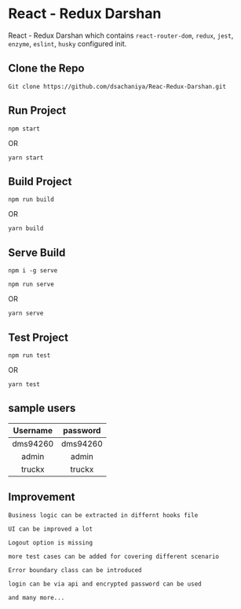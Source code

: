 # React - Redux Darshan

React - Redux Darshan which contains `react-router-dom`, `redux`, `jest`, `enzyme`, `eslint`, `husky` configured init.

## Clone the Repo

`Git clone https://github.com/dsachaniya/Reac-Redux-Darshan.git`

## Run Project

`npm start`

OR

`yarn start`

## Build Project

`npm run build`

OR

`yarn build`

## Serve Build

`npm i -g serve`

`npm run serve`

OR

`yarn serve`

## Test Project

`npm run test`

OR

`yarn test`

## sample users
| Username      | password      |
|:-------------:|:-------------:|
| dms94260|dms94260|
| admin|admin|
| truckx|truckx|


## Improvement
`Business logic can be extracted in differnt hooks file`

`UI can be improved a lot`

`Logout option is missing`

`more test cases can be added for covering different scenario`

`Error boundary class can be introduced`

`login can be via api and encrypted password can be used`

`and many more...`
